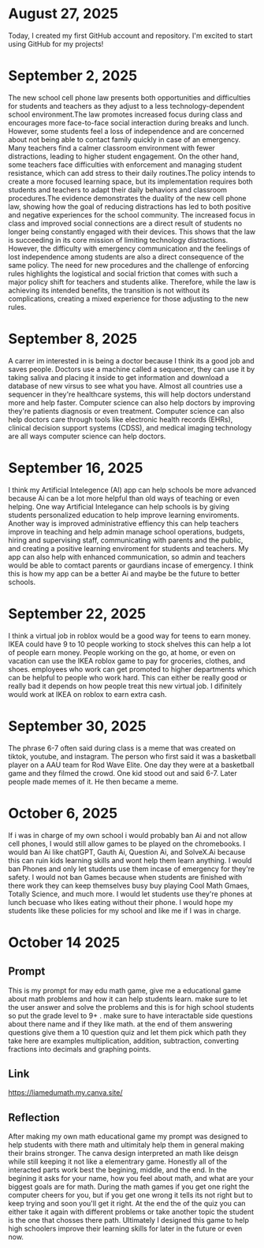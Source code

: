 # August 27, 2025
Today, I created my first GitHub account and repository. I'm excited to start using GitHub for my projects!
# September 2, 2025
The new school cell phone law presents both opportunities and difficulties for students and teachers as they adjust to a less technology-dependent school environment.The law promotes increased focus during class and encourages more face-to-face social interaction during breaks and lunch. However, some students feel a loss of independence and are concerned about not being able to contact family quickly in case of an emergency. Many teachers find a calmer classroom environment with fewer distractions, leading to higher student engagement. On the other hand, some teachers face difficulties with enforcement and managing student resistance, which can add stress to their daily routines.The policy intends to create a more focused learning space, but its implementation requires both students and teachers to adapt their daily behaviors and classroom procedures.The evidence demonstrates the duality of the new cell phone law, showing how the goal of reducing distractions has led to both positive and negative experiences for the school community. The increased focus in class and improved social connections are a direct result of students no longer being constantly engaged with their devices. This shows that the law is succeeding in its core mission of limiting technology distractions. However, the difficulty with emergency communication and the feelings of lost independence among students are also a direct consequence of the same policy. The need for new procedures and the challenge of enforcing rules highlights the logistical and social friction that comes with such a major policy shift for teachers and students alike. Therefore, while the law is achieving its intended benefits, the transition is not without its complications, creating a mixed experience for those adjusting to the new rules.

# September 8, 2025
A carrer im interested in is being a doctor because I think its a good job and saves people. Doctors use a machine called a sequencer, they can use it by taking saliva and placing it inside to get information and download a database of new virsus to see what you have. Almost all countries use a sequencer in they're healthcare systems, this will help doctors understand more and help faster. Computer science can also help doctors by improving they're patients diagnosis or even treatment. Computer science can also help doctors care through tools like electronic health records (EHRs), clinical decision support systems (CDSS), and medical imaging technology are all ways computer science can help doctors.

# September 16, 2025
I think my Artificial Intelegence (AI) app can help schools be more advanced because Ai can be a lot more helpful than old ways of teaching or even helping. One way Artificial Intelegance can help schools is by giving students personalized education to help improve learning enviroments. Another way is improved administrative effiency this can help teachers improve in teaching and help admin manage school operations, budgets, hiring and supervising staff, communicating with parents and the public, and creating a positive learning enviroment for students and teachers. My app can also help with enhanced communication, so admin and teachers would be able to comtact parents or gaurdians incase of emergency. I think this is how my app can be a better Ai and maybe be the future to better schools. 

# September 22, 2025
I think a virtual job in roblox would be a good way for teens to earn money. IKEA could have 9 to 10 people working to stock shelves this can help a lot of people earn money. People working on the go, at home, or even on vacation can use the IKEA roblox game to pay for groceries, clothes, and shoes. employees who work can get promoted to higher departments which can be helpful to people who work hard. This can either be really good or really bad it depends on how people treat this new virtual job. I difinitely would work at IKEA on roblox to earn extra cash.    

# September 30, 2025
The phrase 6-7 often said during class is a meme that was created on tiktok, youtube, and instagram. The person who first said it was a basketball player on a AAU team for Rod Wave Elite. One day they were at a basketball game and they filmed the crowd. One kid stood out and said 6-7. Later people made memes of it. He then became a meme.

# October 6, 2025 
If i was in charge of my own school i would probably ban Ai and not allow cell phones, I would still allow games to be played on the chromebooks. I would ban Ai like chatGPT, Gauth Ai, Question Ai, and SolveX.Ai because this can ruin kids learning skills and wont help them learn anything. I would ban Phones and only let students use them incase of emergency for they're safety. I would not ban Games because when students are finished with there work they can keep themselves busy buy playing Cool Math Gmaes, Totally Science, and much more. I would let students use they're phones at lunch becuase who likes eating without their phone. I would hope my students like these policies for my school and like me if I was in charge.

# October 14 2025 

## Prompt
This is my prompt for may edu math game, give me a educational game about math problems and how it can help students learn. make sure to let the user answer and solve the problems and this is for high school students so put the grade level to 9+ . make sure to have interactable side questions about there name and if they like math. at the end of them answering questions give them a 10 question quiz and let them pick which path they take here are examples multiplication, addition, subtraction, converting fractions into decimals and graphing points.
## Link 
https://liamedumath.my.canva.site/
## Reflection
After making my own math educational game my prompt was designed to help students with there math and ultimitaly help them in general making their brains stronger. The canva design interpreted an math like deisgn while still keeping it not like a elementrary game. Honestly all of the interacted parts work best the begining, middle, and the end. In the begining it asks for your name, how you feel about math, and what are your biggest goals are for math. During the math games if you get one right the computer cheers for you, but if you get one wrong it tells its not right but to keep trying and soon you'll get it right. At the end the of the quiz you can either take it again with different problems or take another topic the student is the one that chosses there path. Ultimately I designed this game to help high schoolers improve their learning skills for later in the future or even now. 
